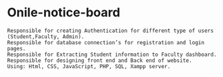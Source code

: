 # Onile-notice-board

	Responsible for creating Authentication for different type of users (Student,Faculty, Admin).
	Responsible for database connection’s for registration and login pages.
	Responsible for Extracting Student information to Faculty dashboard.
	Responsible for designing front end and Back end of website.
	Using: Html, CSS, JavaScript, PHP, SQL, Xampp server.
